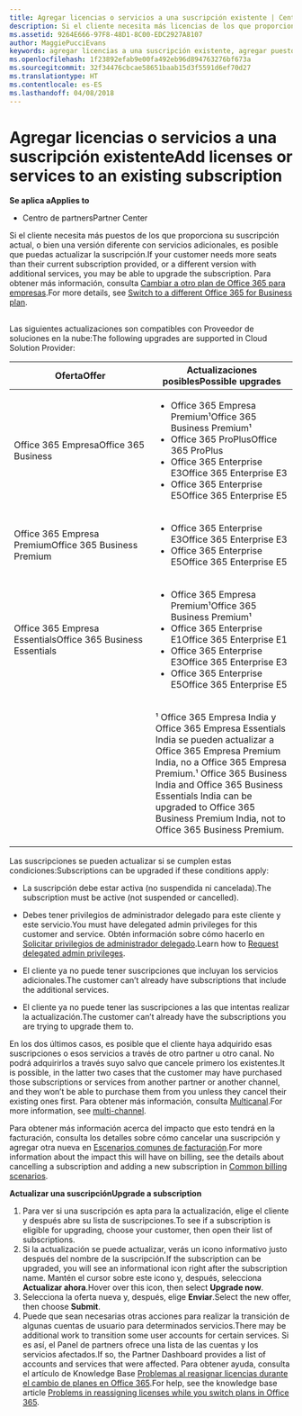 ```yaml
---
title: Agregar licencias o servicios a una suscripción existente | Centro de partners
description: Si el cliente necesita más licencias de los que proporciona su suscripción actual, o bien una versión diferente con servicios adicionales, es posible que puedas actualizar la suscripción.
ms.assetid: 9264E666-97F8-48D1-8C00-EDC2927A8107
author: MaggiePucciEvans
keywords: agregar licencias a una suscripción existente, agregar puestos a una suscripción existente, modificar una suscripción, cambiar una suscripción, adquirir más licencias para un cliente
ms.openlocfilehash: 1f23892efab9e00fa492eb96d894763276bf673a
ms.sourcegitcommit: 32f34476cbcae58651baab15d3f5591d6ef70d27
ms.translationtype: HT
ms.contentlocale: es-ES
ms.lasthandoff: 04/08/2018
---
```

# <a name="add-licenses-or-services-to-an-existing-subscription"></a><span data-ttu-id="5babf-104">Agregar licencias o servicios a una suscripción existente</span><span class="sxs-lookup"><span data-stu-id="5babf-104">Add licenses or services to an existing subscription</span></span>

**<span data-ttu-id="5babf-105">Se aplica a</span><span class="sxs-lookup"><span data-stu-id="5babf-105">Applies to</span></span>**

-  <span data-ttu-id="5babf-106">Centro de partners</span><span class="sxs-lookup"><span data-stu-id="5babf-106">Partner Center</span></span>

<span data-ttu-id="5babf-107">Si el cliente necesita más puestos de los que proporciona su suscripción actual, o bien una versión diferente con servicios adicionales, es posible que puedas actualizar la suscripción.</span><span class="sxs-lookup"><span data-stu-id="5babf-107">If your customer needs more seats than their current subscription provided, or a different version with additional services, you may be able to upgrade the subscription.</span></span> <span data-ttu-id="5babf-108">Para obtener más información, consulta [Cambiar a otro plan de Office 365 para empresas](http://go.microsoft.com/fwlink/p/?LinkId=723577).</span><span class="sxs-lookup"><span data-stu-id="5babf-108">For more details, see [Switch to a different Office 365 for Business plan](http://go.microsoft.com/fwlink/p/?LinkId=723577).</span></span>

## <a href="" id="upgradesubscription"></a>


<span data-ttu-id="5babf-109">Las siguientes actualizaciones son compatibles con Proveedor de soluciones en la nube:</span><span class="sxs-lookup"><span data-stu-id="5babf-109">The following upgrades are supported in Cloud Solution Provider:</span></span>

<table>
<colgroup>
<col width="50%" />
<col width="50%" />
</colgroup>
<thead>
<tr class="header">
<th><span data-ttu-id="5babf-110">Oferta</span><span class="sxs-lookup"><span data-stu-id="5babf-110">Offer</span></span></th>
<th><span data-ttu-id="5babf-111">Actualizaciones posibles</span><span class="sxs-lookup"><span data-stu-id="5babf-111">Possible upgrades</span></span></th>
</tr>
</thead>
<tbody>
<tr class="odd">
<td><span data-ttu-id="5babf-112">Office 365 Empresa</span><span class="sxs-lookup"><span data-stu-id="5babf-112">Office 365 Business</span></span></td>
<td><ul>
<li><span data-ttu-id="5babf-113">Office 365 Empresa Premium¹</span><span class="sxs-lookup"><span data-stu-id="5babf-113">Office 365 Business Premium¹</span></span></li>
<li><span data-ttu-id="5babf-114">Office 365 ProPlus</span><span class="sxs-lookup"><span data-stu-id="5babf-114">Office 365 ProPlus</span></span></li>
<li><span data-ttu-id="5babf-115">Office 365 Enterprise E3</span><span class="sxs-lookup"><span data-stu-id="5babf-115">Office 365 Enterprise E3</span></span></li>
<li><span data-ttu-id="5babf-116">Office 365 Enterprise E5</span><span class="sxs-lookup"><span data-stu-id="5babf-116">Office 365 Enterprise E5</span></span></li>
</ul></td>
</tr>
<tr class="even">
<td><span data-ttu-id="5babf-117">Office 365 Empresa Premium</span><span class="sxs-lookup"><span data-stu-id="5babf-117">Office 365 Business Premium</span></span></td>
<td><ul>
<li><span data-ttu-id="5babf-118">Office 365 Enterprise E3</span><span class="sxs-lookup"><span data-stu-id="5babf-118">Office 365 Enterprise E3</span></span></li>
<li><span data-ttu-id="5babf-119">Office 365 Enterprise E5</span><span class="sxs-lookup"><span data-stu-id="5babf-119">Office 365 Enterprise E5</span></span></li>
</ul></td>
</tr>
<tr class="odd">
<td><span data-ttu-id="5babf-120">Office 365 Empresa Essentials</span><span class="sxs-lookup"><span data-stu-id="5babf-120">Office 365 Business Essentials</span></span></td>
<td><ul>
<li><span data-ttu-id="5babf-121">Office 365 Empresa Premium¹</span><span class="sxs-lookup"><span data-stu-id="5babf-121">Office 365 Business Premium¹</span></span></li>
<li><span data-ttu-id="5babf-122">Office 365 Enterprise E1</span><span class="sxs-lookup"><span data-stu-id="5babf-122">Office 365 Enterprise E1</span></span></li>
<li><span data-ttu-id="5babf-123">Office 365 Enterprise E3</span><span class="sxs-lookup"><span data-stu-id="5babf-123">Office 365 Enterprise E3</span></span></li>
<li><span data-ttu-id="5babf-124">Office 365 Enterprise E5</span><span class="sxs-lookup"><span data-stu-id="5babf-124">Office 365 Enterprise E5</span></span></li>
</ul></td>
</tr>
<tr class="even">
<td></td>
<td><p><span data-ttu-id="5babf-125">¹ Office 365 Empresa India y Office 365 Empresa Essentials India se pueden actualizar a Office 365 Empresa Premium India, no a Office 365 Empresa Premium.</span><span class="sxs-lookup"><span data-stu-id="5babf-125">¹ Office 365 Business India and Office 365 Business Essentials India can be upgraded to Office 365 Business Premium India, not to Office 365 Business Premium.</span></span></p></td>
</tr>
</tbody>
</table>

 

<span data-ttu-id="5babf-126">Las suscripciones se pueden actualizar si se cumplen estas condiciones:</span><span class="sxs-lookup"><span data-stu-id="5babf-126">Subscriptions can be upgraded if these conditions apply:</span></span>

-   <span data-ttu-id="5babf-127">La suscripción debe estar activa (no suspendida ni cancelada).</span><span class="sxs-lookup"><span data-stu-id="5babf-127">The subscription must be active (not suspended or cancelled).</span></span>

-   <span data-ttu-id="5babf-128">Debes tener privilegios de administrador delegado para este cliente y este servicio.</span><span class="sxs-lookup"><span data-stu-id="5babf-128">You must have delegated admin privileges for this customer and service.</span></span> <span data-ttu-id="5babf-129">Obtén información sobre cómo hacerlo en [Solicitar privilegios de administrador delegado](request-a-relationship-with-a-customer.md).</span><span class="sxs-lookup"><span data-stu-id="5babf-129">Learn how to [Request delegated admin privileges](request-a-relationship-with-a-customer.md).</span></span>

-   <span data-ttu-id="5babf-130">El cliente ya no puede tener suscripciones que incluyan los servicios adicionales.</span><span class="sxs-lookup"><span data-stu-id="5babf-130">The customer can’t already have subscriptions that include the additional services.</span></span>

-   <span data-ttu-id="5babf-131">El cliente ya no puede tener las suscripciones a las que intentas realizar la actualización.</span><span class="sxs-lookup"><span data-stu-id="5babf-131">The customer can’t already have the subscriptions you are trying to upgrade them to.</span></span>

<span data-ttu-id="5babf-132">En los dos últimos casos, es posible que el cliente haya adquirido esas suscripciones o esos servicios a través de otro partner u otro canal. No podrá adquirirlos a través suyo salvo que cancele primero los existentes.</span><span class="sxs-lookup"><span data-stu-id="5babf-132">It is possible, in the latter two cases that the customer may have purchased those subscriptions or services from another partner or another channel, and they won’t be able to purchase them from you unless they cancel their existing ones first.</span></span> <span data-ttu-id="5babf-133">Para obtener más información, consulta [Multicanal](multichannel.md).</span><span class="sxs-lookup"><span data-stu-id="5babf-133">For more information, see [multi-channel](multichannel.md).</span></span>

<span data-ttu-id="5babf-134">Para obtener más información acerca del impacto que esto tendrá en la facturación, consulta los detalles sobre cómo cancelar una suscripción y agregar otra nueva en [Escenarios comunes de facturación](common-billing-scenarios.md).</span><span class="sxs-lookup"><span data-stu-id="5babf-134">For more information about the impact this will have on billing, see the details about cancelling a subscription and adding a new subscription in [Common billing scenarios](common-billing-scenarios.md).</span></span>

**<span data-ttu-id="5babf-135">Actualizar una suscripción</span><span class="sxs-lookup"><span data-stu-id="5babf-135">Upgrade a subscription</span></span>**

1.  <span data-ttu-id="5babf-136">Para ver si una suscripción es apta para la actualización, elige el cliente y después abre su lista de suscripciones.</span><span class="sxs-lookup"><span data-stu-id="5babf-136">To see if a subscription is eligible for upgrading, choose your customer, then open their list of subscriptions.</span></span>
2.  <span data-ttu-id="5babf-137">Si la actualización se puede actualizar, verás un icono informativo justo después del nombre de la suscripción.</span><span class="sxs-lookup"><span data-stu-id="5babf-137">If the subscription can be upgraded, you will see an informational icon right after the subscription name.</span></span> <span data-ttu-id="5babf-138">Mantén el cursor sobre este icono y, después, selecciona **Actualizar ahora**.</span><span class="sxs-lookup"><span data-stu-id="5babf-138">Hover over this icon, then select **Upgrade now**.</span></span>
3.  <span data-ttu-id="5babf-139">Selecciona la oferta nueva y, después, elige **Enviar**.</span><span class="sxs-lookup"><span data-stu-id="5babf-139">Select the new offer, then choose **Submit**.</span></span>
4.  <span data-ttu-id="5babf-140">Puede que sean necesarias otras acciones para realizar la transición de algunas cuentas de usuario para determinados servicios.</span><span class="sxs-lookup"><span data-stu-id="5babf-140">There may be additional work to transition some user accounts for certain services.</span></span> <span data-ttu-id="5babf-141">Si es así, el Panel de partners ofrece una lista de las cuentas y los servicios afectados.</span><span class="sxs-lookup"><span data-stu-id="5babf-141">If so, the Partner Dashboard provides a list of accounts and services that were affected.</span></span> <span data-ttu-id="5babf-142">Para obtener ayuda, consulta el artículo de Knowledge Base [Problemas al reasignar licencias durante el cambio de planes en Office 365](http://go.microsoft.com/fwlink/p/?LinkId=723576).</span><span class="sxs-lookup"><span data-stu-id="5babf-142">For help, see the knowledge base article [Problems in reassigning licenses while you switch plans in Office 365](http://go.microsoft.com/fwlink/p/?LinkId=723576).</span></span>

 

 



